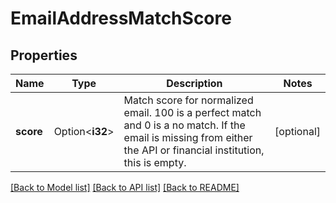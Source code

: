 # EmailAddressMatchScore

## Properties

Name | Type | Description | Notes
------------ | ------------- | ------------- | -------------
**score** | Option<**i32**> | Match score for normalized email. 100 is a perfect match and 0 is a no match. If the email is missing from either the API or financial institution, this is empty. | [optional]

[[Back to Model list]](../README.md#documentation-for-models) [[Back to API list]](../README.md#documentation-for-api-endpoints) [[Back to README]](../README.md)



